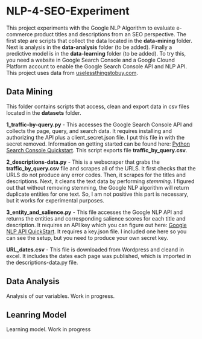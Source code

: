 # NLP-4-SEO-Experiment
This project experiments with the Google NLP Algorithm to evaluate e-commerce product titles and descriptions from an SEO perspective. The first step are scripts that collect the data located in the **data-mining** folder. Next is analysis in the **data-analysis** folder (to be added). Finally a predictive model is in the **data-learning** folder (to be added). To try this, you need a website in Google Search Console and a Google Clound Platform account to enable the Google Search Console API and NLP API. This project uses data from [uselessthingstobuy.com](uselessthingstobuy.com).

## Data Mining
This folder contains scripts that access, clean and export data in csv files located in the **datasets** folder.

**1_traffic-by-query.py** - This accesses the Google Search Console API and collects the page, query, and search data. It requires installing and authorizing the API plus a client_secret.json file. I put this file in with the secret removed. Information on getting started can be found here: [Python Search Console Quickstart](https://developers.google.com/webmaster-tools/search-console-api-original/v3/quickstart/quickstart-python). This script exports file **traffic_by_query.csv**. 

**2_descriptions-data.py** - This is a webscraper that grabs the **traffic_by_query.csv** file and scrapes all of the URLS. It first checks that the URLS do not produce any error codes. Then, it scrapes for the titles and descriptions. Next, it cleans the text data by performing *stemming*. I figured out that without removing stemming, the Google NLP algorithm will return duplicate entities for one text. So, I am not positive this part is necessary, but it works for experimental purposes. 

**3_entity_and_salience.py** - This file accesses the Google NLP API and returns the entities and corresponding salience scores for each title and description. It requires an API key which you can figure out here: [Google NLP API QuickStart](https://cloud.google.com/natural-language/docs/quickstart). It requires a key.json file. I included one here so you can see the setup, but you need to produce your own secret key.

**URL_dates.csv** - This file is downloaded from Wordpress and cleand in excel. It includes the dates each page was published, which is imported in the descriptions-data.py file. 

## Data Analysis
Analysis of our variables. Work in progress.

## Leanring Model
Learning model. Work in progress
